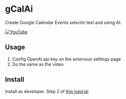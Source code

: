 # gCalAi

Create Google Calendar Events selectin text and using AI.

[![YouTube](http://i.ytimg.com/vi/8Q1_-JSg6AU/hqdefault.jpg)](https://www.youtube.com/watch?v=8Q1_-JSg6AU)

## Usage

1. Config OpenAI api key on the extension settings page
2. Do the same as the video

## Install

Install as developer. Step 2 of [this tutorial](https://support.google.com/chrome/a/answer/2714278?hl=en#:~:text=Go%20to%20chrome%3A%2F%2Fextensions,the%20app%20or%20extension%20folder.)
